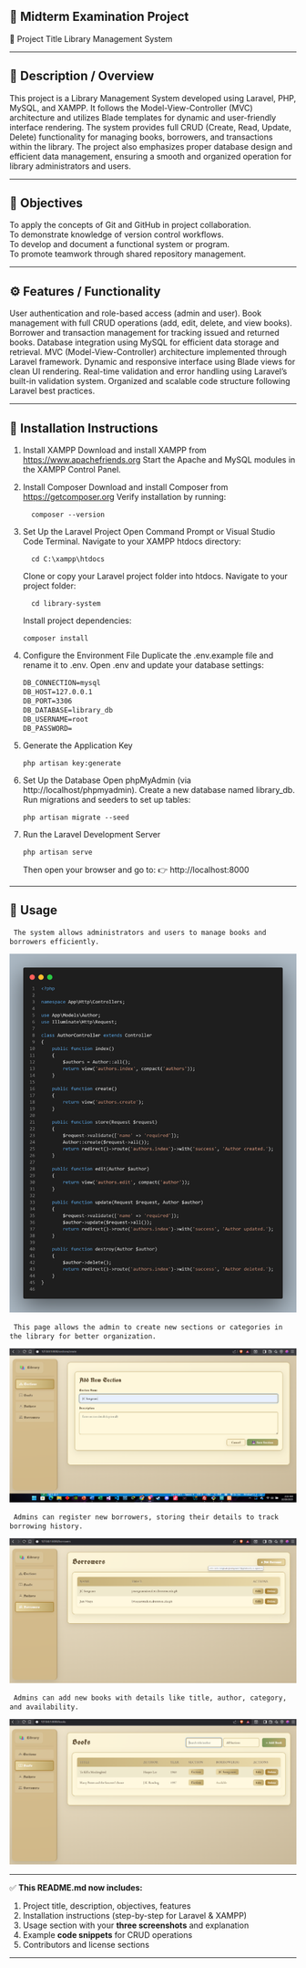 ## 🧩 Midterm Examination Project
📘 Project Title
Library Management System

---

## 📝 Description / Overview
This project is a Library Management System developed using Laravel, PHP, MySQL, and XAMPP. It follows the Model-View-Controller (MVC) architecture and utilizes Blade templates for dynamic and user-friendly interface rendering. The system provides full CRUD (Create, Read, Update, Delete) functionality for managing books, borrowers, and transactions within the library. The project also emphasizes proper database design and efficient data management, ensuring a smooth and organized operation for library administrators and users.

---

## 🎯 Objectives
To apply the concepts of Git and GitHub in project collaboration.  
To demonstrate knowledge of version control workflows.  
To develop and document a functional system or program.  
To promote teamwork through shared repository management.

---

## ⚙️ Features / Functionality
User authentication and role-based access (admin and user).
Book management with full CRUD operations (add, edit, delete, and view books).
Borrower and transaction management for tracking issued and returned books.
Database integration using MySQL for efficient data storage and retrieval.
MVC (Model-View-Controller) architecture implemented through Laravel framework.
Dynamic and responsive interface using Blade views for clean UI rendering.
Real-time validation and error handling using Laravel’s built-in validation system.
Organized and scalable code structure following Laravel best practices.

---

## 🧩 Installation Instructions
1. Install XAMPP
     Download and install XAMPP from https://www.apachefriends.org
     Start the Apache and MySQL modules in the XAMPP Control Panel.
2. Install Composer
     Download and install Composer from https://getcomposer.org
     Verify installation by running:
   
         composer --version
   
3. Set Up the Laravel Project
     Open Command Prompt or Visual Studio Code Terminal.
     Navigate to your XAMPP htdocs directory:
   
         cd C:\xampp\htdocs
   
     Clone or copy your Laravel project folder into htdocs.
     Navigate to your project folder:

         cd library-system

   Install project dependencies:

       composer install

4. Configure the Environment File
     Duplicate the .env.example file and rename it to .env.
     Open .env and update your database settings:

       DB_CONNECTION=mysql
       DB_HOST=127.0.0.1
       DB_PORT=3306
       DB_DATABASE=library_db
       DB_USERNAME=root
       DB_PASSWORD=

5. Generate the Application Key

       php artisan key:generate

6. Set Up the Database
    Open phpMyAdmin (via http://localhost/phpmyadmin).
    Create a new database named library_db.
    Run migrations and seeders to set up tables:

       php artisan migrate --seed

7. Run the Laravel Development Server

       php artisan serve
   
   Then open your browser and go to:
👉 http://localhost:8000

---

## 🚀 Usage
     The system allows administrators and users to manage books and borrowers efficiently.

![Book Page Function](https://github.com/R1-LEGENDARY/midterm-shared/blob/main/library-system/library-system/public/codesnap.png)

     This page allows the admin to create new sections or categories in the library for better organization.
![Add New Section](https://github.com/R1-LEGENDARY/midterm-shared/blob/main/library-system/library-system/public/img1.png)

     Admins can register new borrowers, storing their details to track borrowing history.
![Add Borrowers](https://github.com/R1-LEGENDARY/midterm-shared/blob/main/library-system/library-system/public/img2.png)

     Admins can add new books with details like title, author, category, and availability.
![Add Books](https://github.com/R1-LEGENDARY/midterm-shared/blob/main/library-system/library-system/public/img3.png)


---

✅ **This README.md now includes:**
1. Project title, description, objectives, features  
2. Installation instructions (step-by-step for Laravel & XAMPP)  
3. Usage section with your **three screenshots** and explanation  
4. Example **code snippets** for CRUD operations  
5. Contributors and license sections  

---









